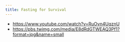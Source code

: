 ```yaml
---
title: Fasting for Survival
---
```


- https://www.youtube.com/watch?v=RuOvn4UqznU
- https://pbs.twimg.com/media/E8dRdGTWEAQ3Pf1?format=jpg&name=small